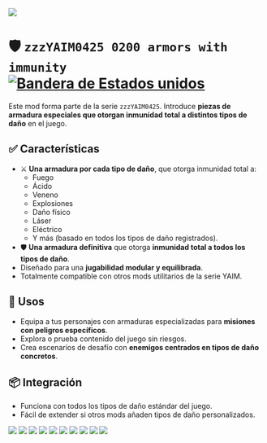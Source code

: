 ![](../thumbnail.png)

# 🛡️ `zzzYAIM0425 0200 armors with immunity` [![Bandera de Estados unidos](https://flagcdn.com/20x15/us.png)](../README.md)

Este mod forma parte de la serie `zzzYAIM0425`. Introduce **piezas de armadura especiales que otorgan inmunidad total a distintos tipos de daño** en el juego.

## ✅ Características

- ⚔️ **Una armadura por cada tipo de daño**, que otorga inmunidad total a:
  - Fuego
  - Ácido
  - Veneno
  - Explosiones
  - Daño físico
  - Láser
  - Eléctrico
  - Y más (basado en todos los tipos de daño registrados).
- 🛡️ **Una armadura definitiva** que otorga **inmunidad total a todos los tipos de daño**.
- Diseñado para una **jugabilidad modular y equilibrada**.
- Totalmente compatible con otros mods utilitarios de la serie YAIM.

## 🔧 Usos

- Equipa a tus personajes con armaduras especializadas para **misiones con peligros específicos**.
- Explora o prueba contenido del juego sin riesgos.
- Crea escenarios de desafío con **enemigos centrados en tipos de daño concretos**.

## 📦 Integración

- Funciona con todos los tipos de daño estándar del juego.
- Fácil de extender si otros mods añaden tipos de daño personalizados.

![](./Screenshot%20(1).png)
![](./Screenshot%20(2).png)
![](./Screenshot%20(3).png)
![](./Screenshot%20(4).png)
![](./Screenshot%20(5).png)
![](./Screenshot%20(6).png)
![](./Screenshot%20(7).png)
![](./Screenshot%20(8).png)
![](./Screenshot%20(9).png)
![](./Screenshot%20(10).png)

